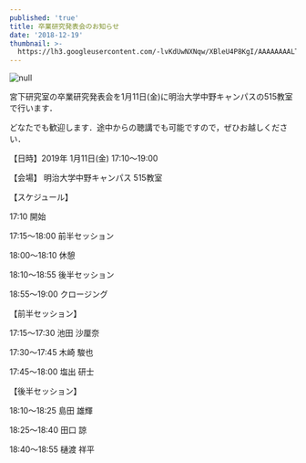 ```yaml
---
published: 'true'
title: 卒業研究発表会のお知らせ
date: '2018-12-19'
thumbnail: >-
  https://lh3.googleusercontent.com/-lvKdUwNXNqw/XBleU4P8KgI/AAAAAAAALTw/jDOfVWZDPPkzlNuwkz7XPRX0NmaU37jCwCE0YBhgL/%25E3%2582%25B9%25E3%2583%25A9%25E3%2582%25A4%25E3%2583%2588%25E3%2582%25991.png
---
```

![null](https://lh3.googleusercontent.com/-lvKdUwNXNqw/XBleU4P8KgI/AAAAAAAALTw/jDOfVWZDPPkzlNuwkz7XPRX0NmaU37jCwCE0YBhgL/%25E3%2582%25B9%25E3%2583%25A9%25E3%2582%25A4%25E3%2583%2588%25E3%2582%25991.png)

宮下研究室の卒業研究発表会を1月11日(金)に明治大学中野キャンパスの515教室で行います．

どなたでも歓迎します．途中からの聴講でも可能ですので，ぜひお越しください．

【日時】2019年 1月11日(金) 17:10〜19:00

【会場】 明治大学中野キャンパス 515教室

【スケジュール】

17:10 開始

17:15〜18:00 前半セッション

18:00〜18:10 休憩

18:10〜18:55 後半セッション

18:55〜19:00 クロージング

【前半セッション】

17:15〜17:30 池田 沙厘奈

17:30〜17:45 木崎 駿也

17:45〜18:00 塩出 研士

【後半セッション】

18:10〜18:25 島田 雄輝

18:25〜18:40 田口 諒

18:40〜18:55 樋渡 祥平
